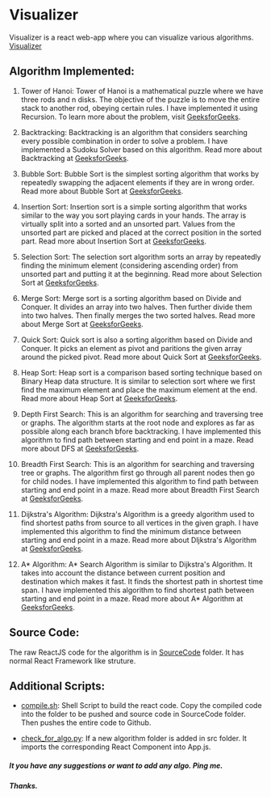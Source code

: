 # Visualizer

Visualizer is a react web-app where you can visualize various algorithms.  
[Visualizer](https://leibton.github.io/visualizer)

## Algorithm Implemented:

1. Tower of Hanoi: Tower of Hanoi is a mathematical puzzle where we have three rods and n disks. The objective of the puzzle is to move the entire stack to another rod, obeying certain rules. I have implemented it using Recursion. To learn more about the problem, visit [GeeksforGeeks](https://www.geeksforgeeks.org/c-program-for-tower-of-hanoi/).

2. Backtracking: Backtracking is an algorithm that considers searching every possible combination in order to solve a problem. I have implemented a Sudoku Solver based on this algorithm. Read more about Backtracking at [GeeksforGeeks](https://www.geeksforgeeks.org/backtracking-introduction/).

3. Bubble Sort: Bubble Sort is the simplest sorting algorithm that works by repeatedly swapping the adjacent elements if they are in wrong order. Read more about Bubble Sort at [GeeksforGeeks](https://www.geeksforgeeks.org/bubble-sort/).

4. Insertion Sort: Insertion sort is a simple sorting algorithm that works similar to the way you sort playing cards in your hands. The array is virtually split into a sorted and an unsorted part. Values from the unsorted part are picked and placed at the correct position in the sorted part. Read more about Insertion Sort at [GeeksforGeeks](https://www.geeksforgeeks.org/insertion-sort/).

5. Selection Sort: The selection sort algorithm sorts an array by repeatedly finding the minimum element (considering ascending order) from unsorted part and putting it at the beginning.  Read more about Selection Sort at [GeeksforGeeks](https://www.geeksforgeeks.org/selection-sort/).

6. Merge Sort: Merge sort is a sorting algorithm based on Divide and Conquer. It divides an array into two halves. Then further divide them into two halves. Then  finally merges the two sorted halves. Read more about Merge Sort at [GeeksforGeeks](https://www.geeksforgeeks.org/merge-sort/).

7. Quick Sort: Quick sort is also a sorting algorithm based on Divide and Conquer. It picks an element as pivot and paritions the given array around the picked pivot. Read more about Quick Sort at [GeeksforGeeks](https://www.geeksforgeeks.org/quick-sort/).

8. Heap Sort: Heap sort is a comparison based sorting technique based on Binary Heap data structure. It is similar to selection sort where we first find the maximum element and place the maximum element at the end. Read more about Heap Sort at [GeeksforGeeks](https://www.geeksforgeeks.org/heap-sort/).

9. Depth First Search: This is an algorithm for searching and traversing tree or graphs. The algorithm starts at the root node and explores as far as possible along each branch bfore backtracking. I have implemented this algorithm to find path between starting and end point in a maze. Read more about DFS at [GeeksforGeeks](https://www.geeksforgeeks.org/depth-first-search-or-dfs-for-a-graph/).

10. Breadth First Search: This is an algorithm for searching and traversing tree or graphs. The algorithm first go through all parent nodes then go for child nodes. I have implemented this algorithm to find path between starting and end point in a maze. Read more about Breadth First Search at [GeeksforGeeks](https://www.geeksforgeeks.org/breadth-first-search-or-bfs-for-a-graph/).

11. Dijkstra's Algorithm: Dijkstra's Algorithm is a greedy algorithm used to find shortest paths from source to all vertices in the given graph. I have implemented this algorithm to find the minimum distance between starting and end point in a maze.  Read more about DIjkstra's Algorithm at [GeeksforGeeks](https://www.geeksforgeeks.org/dijkstras-shortest-path-algorithm-greedy-algo-7/).

12. A* Algorithm: A* Search Algorithm is similar to Dijkstra's Algorithm. It takes into account the distance between current position and destination which makes it fast. It finds the shortest path in shortest time span. I have implemented this algorithm to find shortest path between starting and end point in a maze. Read more about A* Algorithm at [GeeksforGeeks](https://www.geeksforgeeks.org/a-search-algorithm/). 

## Source Code:

The raw ReactJS code for the algorithm is in [SourceCode](/SourceCode) folder. It has normal React Framework like struture.

## Additional Scripts:

- [compile.sh](/compile.sh): Shell Script to build the react code. Copy the compiled code into the folder to be pushed and source code in SourceCode folder. Then pushes the entire code to Github.

- [check_for_algo.py](/check_for_algo.py): If a new algorithm folder is added in src folder. It imports the corresponding React Component into App.js.

##### It you have any suggestions or want to add any algo. Ping me.
##### Thanks.
